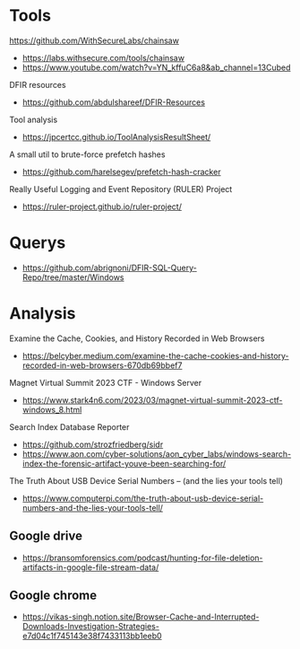 # Tools

https://github.com/WithSecureLabs/chainsaw
- https://labs.withsecure.com/tools/chainsaw
- https://www.youtube.com/watch?v=YN_kffuC6a8&ab_channel=13Cubed

DFIR resources
- https://github.com/abdulshareef/DFIR-Resources

Tool analysis
- https://jpcertcc.github.io/ToolAnalysisResultSheet/

A small util to brute-force prefetch hashes
- https://github.com/harelsegev/prefetch-hash-cracker

Really Useful Logging and Event Repository (RULER) Project
- https://ruler-project.github.io/ruler-project/

# Querys

- https://github.com/abrignoni/DFIR-SQL-Query-Repo/tree/master/Windows

# Analysis

Examine the Cache, Cookies, and History Recorded in Web Browsers
- https://belcyber.medium.com/examine-the-cache-cookies-and-history-recorded-in-web-browsers-670db69bbef7

Magnet Virtual Summit 2023 CTF - Windows Server
- https://www.stark4n6.com/2023/03/magnet-virtual-summit-2023-ctf-windows_8.html

Search Index Database Reporter
- https://github.com/strozfriedberg/sidr
- https://www.aon.com/cyber-solutions/aon_cyber_labs/windows-search-index-the-forensic-artifact-youve-been-searching-for/

The Truth About USB Device Serial Numbers – (and the lies your tools tell)
- https://www.computerpi.com/the-truth-about-usb-device-serial-numbers-and-the-lies-your-tools-tell/

## Google drive
- https://bransomforensics.com/podcast/hunting-for-file-deletion-artifacts-in-google-file-stream-data/

## Google chrome
- https://vikas-singh.notion.site/Browser-Cache-and-Interrupted-Downloads-Investigation-Strategies-e7d04c1f745143e38f7433113bb1eeb0
